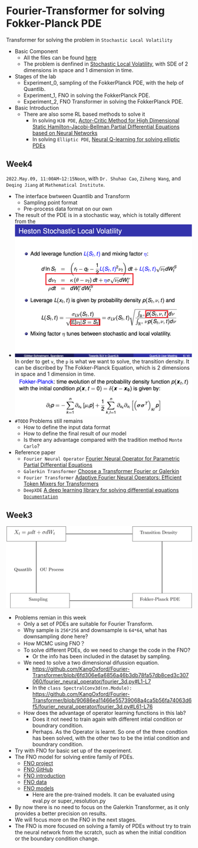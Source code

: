 # Fourier-Transformer for solving Fokker-Planck PDE

Transformer for solving the problem in `Stochastic Local Volatility`
* Basic Component
  * All the files can be found [here](https://drive.google.com/drive/folders/1tUCTlFCo_-FoiCj-LkJdOsZrlSSq4mTe?usp=sharing)
  * The problem is denfined in [Stochastic Local Volatility](https://drive.google.com/file/d/184I0tqs4zpfCbq3lyIeRzp175HkjXA0J/view?usp=sharing), with SDE of 2 dimensions in space and 1 dimension in time.
* Stages of the lab
  * Experiment_0, sampling of the FokkerPlanck PDE, with the help of Quantlib.
  * Experiment_1, FNO in solving the FokkerPlanck PDE.
  * Experiment_2, FNO Transformer in solving the FokkerPlanck PDE.
* Basic Introduction
  * There are also some RL based methods to solve it
    * In solving `HJB PDE`, [Actor-Critic Method for High Dimensional Static Hamilton-Jacobi-Bellman Partial Differential Equations based on Neural Networks](https://drive.google.com/file/d/1HaaCSM7JVOiG9VpH0m72fsYW_urPEwsb/view?usp=sharing)   
    * In solving `Elliptic PDE`, [Neural Q-learning for solving elliptic PDEs](https://drive.google.com/file/d/1rh6Syg8r4UgnDKIBX7bOw2zkC_4DDMF6/view?usp=sharing)

## Week4
`2022.May.09, 11:00AM~12:15Noon`, with `Dr. Shuhao Cao`, `Ziheng Wang`, and `Deqing Jiang` at `Mathematical Institute`.
* The interface bwtween Quantlib and Transform
  * Sampling point format
  * Pre-process data format on our own
* The result of the PDE is in a stochastic way, which is totally different from the 
* ![static](static/Snipaste_2022-05-20_21-31-32.png)
</br> In order to get `v`, the `p` is what we want to solve, the transition density. It can be discribed by The Fokker-Planck Equation, which is 2 dimensions in space and 1 dimension in time.
</br> ![static](static/Snipaste_2022-05-20_21-35-03.png)
* `#TODO` Problems still remains
  * How to define the input data format
  * How to define the final result of our model
  * Is there any advantage compared with the tradition method `Monte Carlo`?
* Reference paper
  * `Fourier Neural Operator` [Fourier Neural Operator for Parametric Partial Differential Equations](https://drive.google.com/file/d/1izZPb4bfFm7nvD7k_cwRz_9v5moqR2oq/view?usp=sharing)
  * `Galerkin Transformer` [Choose a Transformer Fourier or Galerkin](https://drive.google.com/file/d/1PzW236pBHC71Ad-vTKiKo6NjVzeslYhp/view?usp=sharing)
  * `Fourier Transformer` [Adaptive Fourier Neural Operators: Efficient Token Mixers for Transformers](https://drive.google.com/file/d/1_YIJilTPHvddl8m2hHGU7sdhnH9eV_jZ/view?usp=sharing)
  * `DeepXDE` [A deep learning library for solving differential equations](https://arxiv.org/abs/1907.04502) [`Documentation`](https://deepxde.readthedocs.io/en/latest/)

## Week3

![Process](static/Process.svg)

* Problems remian in this week
  * Only a set of PDEs are suitable for Fourier Transform.
  * Why sample is `256*256` and downsample is `64*64`, what has downsampling done here?
  * How MCMC using FNO？
  * To solve different PDEs, do we need to change the code in the FNO?
    * Or the info has been included in the dataset by sampling.
  * We need to solve a two dimensional difussion equation.
    * https://github.com/KangOxford/Fourier-Transformer/blob/6fd306e6a6856a46b3db78fa57db8ced3c307060/fourier_neural_operator/fourier_3d.py#L1-L7
    * In the `class SpectralConv3d(nn.Module):`
    </br>https://github.com/KangOxford/Fourier-Transformer/blob/90686ea11466e55739068a4ca5b56fa74063d6f5/fourier_neural_operator/fourier_3d.py#L61-L76
  * How does the advantage of operator learning functions in this lab?
    * Does it not need to train again with different intial condition or boundrary condition.
    * Perhaps. As the Operator is learnt. So one of the three condtion has been solved, with the other two to be the intial condition and boundrary condition.
* Try with FNO for basic set up of the experiment.
* The FNO model for solving entire family of PDEs.
  * [FNO project](https://zongyi-li.github.io/neural-operator/)
  * [FNO GitHub](https://github.com/zongyi-li/fourier_neural_operator)
  * [FNO introduction](https://zongyi-li.github.io/blog/2020/fourier-pde/)
  * [FNO data](https://drive.google.com/drive/folders/1LfmrsIw6Wo_vbYhy3Azr4KVK8FeZDLT8?usp=sharing) 
  * [FNO models](https://drive.google.com/drive/folders/1pxQeQhE-M9OGbVIHr35fid4CDquXFWa-?usp=sharing)
    * Here are the pre-trained models. It can be evaluated using eval.py or super_resolution.py
* By now there is no need to focus on the Galerkin Transformer, as it only provides a better precision on results.
* We will focus more on the FNO in the next stages.
* The FNO is more focused on solving a family of PDEs without try to train the neural network from the scratch, such as when the initial condition or the boundary condition change.
